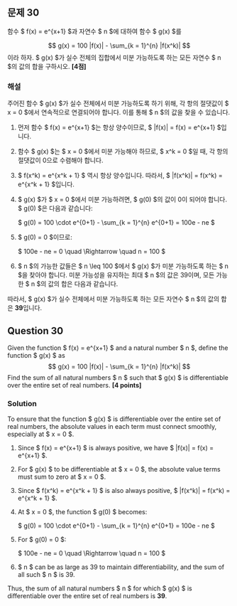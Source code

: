 ## 문제 30
함수 $ f(x) = e^{x+1} $과 자연수 $ n $에 대하여 함수 $ g(x) $를

$$
g(x) = 100 |f(x)| - \sum_{k = 1}^{n} |f(x^k)|
$$
이라 하자. $ g(x) $가 실수 전체의 집합에서 미분 가능하도록 하는 모든 자연수 $ n $의 값의 합을 구하시오. **[4점]**

### 해설  
주어진 함수 $ g(x) $가 실수 전체에서 미분 가능하도록 하기 위해, 각 항의 절댓값이 $ x = 0 $에서 연속적으로 연결되어야 합니다. 이를 통해 $ n $의 값을 찾을 수 있습니다.

1. 먼저 함수 $ f(x) = e^{x+1} $는 항상 양수이므로, $ |f(x)| = f(x) = e^{x+1} $입니다.
2. 함수 $ g(x) $는 $ x = 0 $에서 미분 가능해야 하므로, $ x^k = 0 $일 때, 각 항의 절댓값이 0으로 수렴해야 합니다.
3. $ f(x^k) = e^{x^k + 1} $ 역시 항상 양수입니다. 따라서, $ |f(x^k)| = f(x^k) = e^{x^k + 1} $입니다.
4. $ g(x) $가 $ x = 0 $에서 미분 가능하려면, $ g(0) $의 값이 0이 되어야 합니다. $ g(0) $은 다음과 같습니다:

   $
   g(0) = 100 \cdot e^{0+1} - \sum_{k = 1}^{n} e^{0+1} = 100e - ne
   $
5. $ g(0) = 0 $이므로:

   $
   100e - ne = 0 \quad \Rightarrow \quad n = 100
   $
6. $ n $의 가능한 값들은 $ n \leq 100 $에서 $ g(x) $가 미분 가능하도록 하는 $ n $을 찾아야 합니다. 미분 가능성을 유지하는 최대 $ n $의 값은 39이며, 모든 가능한 $ n $의 값의 합은 다음과 같습니다.

따라서, $ g(x) $가 실수 전체에서 미분 가능하도록 하는 모든 자연수 $ n $의 값의 합은 **39**입니다.

## Question 30
Given the function $ f(x) = e^{x+1} $ and a natural number $ n $, define the function $ g(x) $ as
$$
g(x) = 100 |f(x)| - \sum_{k = 1}^{n} |f(x^k)|
$$
Find the sum of all natural numbers $ n $ such that $ g(x) $ is differentiable over the entire set of real numbers. **[4 points]**

### Solution  
To ensure that the function $ g(x) $ is differentiable over the entire set of real numbers, the absolute values in each term must connect smoothly, especially at $ x = 0 $.

1. Since $ f(x) = e^{x+1} $ is always positive, we have $ |f(x)| = f(x) = e^{x+1} $.
2. For $ g(x) $ to be differentiable at $ x = 0 $, the absolute value terms must sum to zero at $ x = 0 $.
3. Since $ f(x^k) = e^{x^k + 1} $ is also always positive, $ |f(x^k)| = f(x^k) = e^{x^k + 1} $.
4. At $ x = 0 $, the function $ g(0) $ becomes:

   $
   g(0) = 100 \cdot e^{0+1} - \sum_{k = 1}^{n} e^{0+1} = 100e - ne
   $

5. For $ g(0) = 0 $:

   $
   100e - ne = 0 \quad \Rightarrow \quad n = 100
   $

6. $ n $ can be as large as 39 to maintain differentiability, and the sum of all such $ n $ is 39.

Thus, the sum of all natural numbers $ n $ for which $ g(x) $ is differentiable over the entire set of real numbers is **39**.
